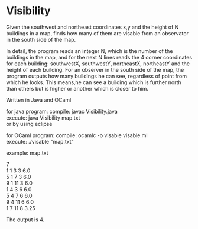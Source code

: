 # Visibility
Given the southwest and northeast coordinates x,y and the height of N buildings in a map,
finds how many of them are visable from an observator in the south side of the map.

In detail, the program reads an integer N, which is the number of the buildings in the map, and for the next N lines reads the 4 corner coordinates for each building: southwestX, southwestY, northeastX, northeastY and the height of each building.
For an observer in the south side of the map, the program outputs how many buildings he can see, regardless of point from
which he looks. This means,he can see a building which is further north than others but is higher or another which is closer to him.

Written in Java and OCaml 

for java program: 
compile: javac Visibility.java    
execute: java Visibility map.txt    
 or by using eclipse

for OCaml program: 
compile: ocamlc -o visable visable.ml  
execute: ./visable "map.txt"

example: 
map.txt

7  
1 1 3 3 6.0  
5 1 7 3 6.0  
9 1 11 3 6.0  
1 4 3 6 6.0  
5 4 7 6 6.0  
9 4 11 6 6.0  
1 7 11 8 3.25  

The output is 4.

